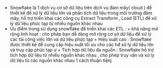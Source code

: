 * Snowflake là 1 dịch vụ cơ sở dữ liệu trên dịch vụ đam mây( cloud ) để thiết kế để xử lý dữ liệu lớn và phân tích dữ liệu trong môi trường đám mây,
       hỗ trợ triển khai các công cụ Extract Transform , Load (ETL) để xử lý dữ liệu phức tạp từ nhiều nguồn khác nhau 
* Ưu điểm trong sử dụng snowflake để triển khai các ETL : 
      + khả năng mở rộng linh hoạt : cho phép bạn dễ dàng mở rộng cơ sở dữ liệu để xử lý các tải công việc lớn và dữ liệu phức tạp 
      + Hiệu suất cao : Snowflake được thiết kê để cung cấp hiệu suất tối ưu cho các hđ xử lý dữ liệu lớn và truy cập phức tạp ư
      + Tích hợp dữ liệu đa nguồn : Snowflake hỗ trợ tích hợp dữ liệu từ nhiều nguồn khác nhau , cho phép truy vấn và xử lý dữ liệu từ các nguồn khác nhau 1 cách thuận tiệnj